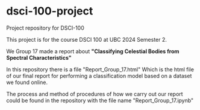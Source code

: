 # dsci-100-project
Project repository for DSCI-100

This project is for the course DSCI 100 at UBC 2024 Semester 2.

We Group 17 made a report about **"Classifying Celestial Bodies from Spectral Characteristics"**

In this repository there is a file "Report_Group_17.html" Which is the html file of our final report for performing a classification model based on a dataset we found online.

The process and method of procedures of how we carry out our report could be found in the repository with the file name "Report_Group_17.ipynb"

